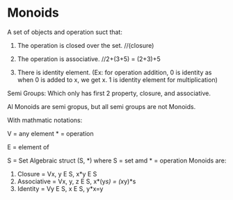 # Monoids

A set of objects and operation suct that:

1) The operation is closed over the set.  //(closure)

2) The operation is associative.  //2+(3+5) = (2+3)+5

3) There is identity element. (Ex: for operation addition, 0 is identity as when 0 is added to x, we get x. 1 is identity element for multiplication)


Semi Groups:
Which only has first 2 property, closure, and associative.

Al Monoids are semi gropus, but all semi groups are not Monoids.

With mathmatic notations:

V = any element   * = operation

E = element of

S = Set
Algebraic struct (S, *) where S = set amd * = operation
Monoids are:
1) Closure      = Vx, y E S, x*y E S
2) Associative  = Vx, y, z E S, x*(y*s) = (x*y)*s
3) Identity     = Vy E S, x E S, y*x=y  
